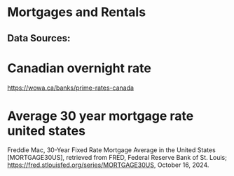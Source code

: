 # Mortgages and Rentals

## Data Sources:
# Canadian overnight rate
https://wowa.ca/banks/prime-rates-canada

# Average 30 year mortgage rate united states
Freddie Mac, 30-Year Fixed Rate Mortgage Average in the United States [MORTGAGE30US], retrieved from FRED, Federal Reserve Bank of St. Louis; https://fred.stlouisfed.org/series/MORTGAGE30US, October 16, 2024. 


